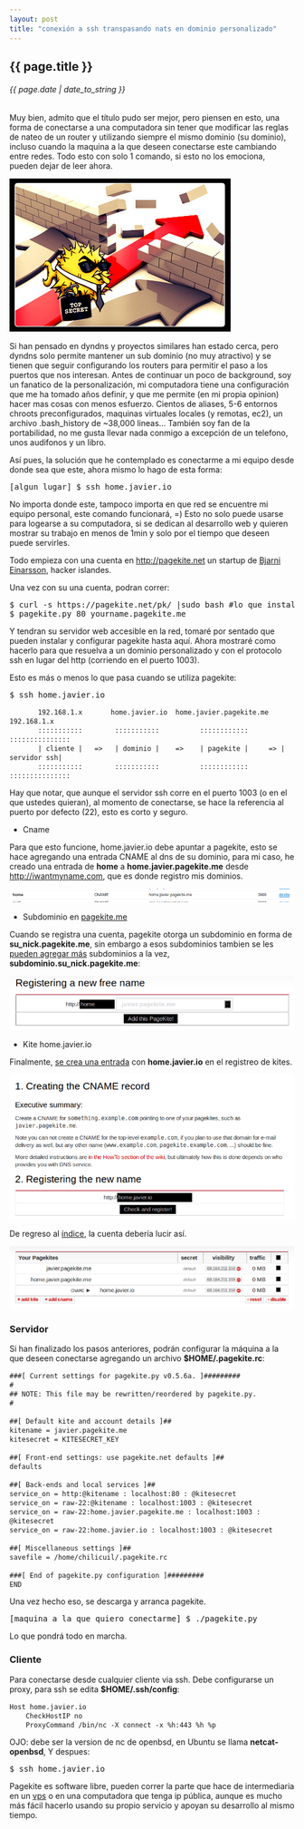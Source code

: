 ```yaml
---
layout: post
title: "conexión a ssh transpasando nats en dominio personalizado"
---
```


## {{ page.title }}
###### {{ page.date | date_to_string }}

Muy bien, admito que el título pudo ser mejor, pero piensen en esto, una forma de conectarse a una computadora sin tener que modificar las reglas de nateo de un router y utilizando siempre el mismo dominio (su dominio), incluso cuando la maquina a la que deseen conectarse este cambiando entre redes. Todo esto con solo 1 comando, si esto no los emociona, pueden dejar de leer ahora.

[![alt text](/assets/img/68.jpg)](/assets/img/68.jpg)

Si han pensado en dyndns y proyectos similares han estado cerca, pero dyndns solo permite mantener un sub dominio (no muy atractivo) y se tienen que seguir configurando los routers para permitir el paso a los puertos que nos interesan. Antes de continuar un poco de background, soy un fanatico de la personalización, mi computadora tiene una configuración que me ha tomado años definir, y que me permite (en mi propia opinion) hacer mas cosas con menos esfuerzo. Cientos de aliases, 5-6 entornos chroots preconfigurados, maquinas virtuales locales (y remotas, ec2), un archivo .bash_history de ~38,000 lineas... También soy fan de la portabilidad, no me gusta llevar nada conmigo a excepción de un telefono, unos audifonos y un libro.

Así pues, la solución que he contemplado es conectarme a mi equipo desde donde sea que este, ahora mismo lo hago de esta forma:

<pre class="sh_sh">
[algun_lugar] $ ssh home.javier.io
</pre>

No importa donde este, tampoco importa en que red se encuentre mi equipo personal, este comando funcionará, =) Esto no solo puede usarse para logearse a su computadora, si se dedican al desarrollo web y quieren mostrar su trabajo en menos de 1min y solo por el tiempo que deseen puede servirles.

Todo empieza con una cuenta en <http://pagekite.net> un startup de [Bjarni Einarsson](http://bre.klaki.net/), hacker islandes.

Una vez con su una cuenta, podran correr:

<pre class="sh_sh">
$ curl -s https://pagekite.net/pk/ |sudo bash #lo que instalara pagekite que es 1 solo archivo
$ pagekite.py 80 yourname.pagekite.me
</pre>

Y tendran su servidor web accesible en la red, tomaré por sentado que pueden instalar y configurar pagekite hasta aquí. Ahora mostraré como hacerlo para que resuelva a un dominio personalizado y con el protocolo ssh en lugar del http (corriendo en el puerto 1003).

Esto es más o menos lo que pasa cuando se utiliza pagekite:

<pre class="sh_sh">
$ ssh home.javier.io
</pre>

           192.168.1.x       home.javier.io  home.javier.pagekite.me   192.168.1.x
           :::::::::::        :::::::::::          ::::::::::::        :::::::::::::::
           | cliente |   =>   | dominio |    =>    | pagekite |     => | servidor ssh|
           :::::::::::        :::::::::::          ::::::::::::        :::::::::::::::

Hay que notar, que aunque el servidor ssh corre en el puerto 1003 (o en el que ustedes quieran), al momento de conectarse, se hace la referencia al puerto por defecto (22), esto es corto y seguro.

- Cname

Para que esto funcione, home.javier.io debe apuntar a pagekite, esto se hace agregando una entrada CNAME al dns de su dominio, para mi caso, he creado una entrada de **home** a **home.javier.pagekite.me** desde <http://iwantmyname.com>, que es donde registro mis dominios.

[![alt text](/assets/img/69.png)](/assets/img/69.png)

- Subdominio en [pagekite.me](http://pagekite.net)

Cuando se registra una cuenta, pagekite otorga un subdominio en forma de **su_nick.pagekite.me**, sin embargo a esos subdominios tambien se les [pueden agregar más](https://pagekite.net/signup/?more=free) subdominios a la vez, **subdominio.su_nick.pagekite.me**: 

[![alt text](/assets/img/70.png)](/assets/img/70.png)

- Kite home.javier.io

Finalmente, [se crea una entrada](https://pagekite.net/signup/?more=cname#cnameForm) con **home.javier.io** en el registreo de kites.

[![alt text](/assets/img/71.png)](/assets/img/71.png)

De regreso al [índice](https://pagekite.net/home/), la cuenta debería lucir así.

[![alt text](/assets/img/72.png)](/assets/img/72.png)

### Servidor

Si han finalizado los pasos anteriores, podrán configurar la máquina a la que deseen conectarse agregando un archivo **$HOME/.pagekite.rc**:

    ###[ Current settings for pagekite.py v0.5.6a. ]#########
    #
    ## NOTE: This file may be rewritten/reordered by pagekite.py.
    #
     
    ##[ Default kite and account details ]##
    kitename = javier.pagekite.me
    kitesecret = KITESECRET_KEY
     
    ##[ Front-end settings: use pagekite.net defaults ]##
    defaults
     
    ##[ Back-ends and local services ]##
    service_on = http:@kitename : localhost:80 : @kitesecret
    service_on = raw-22:@kitename : localhost:1003 : @kitesecret
    service_on = raw-22:home.javier.pagekite.me : localhost:1003 : @kitesecret
    service_on = raw-22:home.javier.io : localhost:1003 : @kitesecret
     
    ##[ Miscellaneous settings ]##
    savefile = /home/chilicuil/.pagekite.rc
     
    ###[ End of pagekite.py configuration ]#########
    END

Una vez hecho eso, se descarga y arranca pagekite.

<pre class="sh_sh">
[maquina_a_la_que_quiero_conectarme] $ ./pagekite.py
</pre>

Lo que pondrá todo en marcha.

### Cliente

Para conectarse desde cualquier cliente via ssh. Debe configurarse un proxy, para ssh se edita **$HOME/.ssh/config**:

    Host home.javier.io
        CheckHostIP no
        ProxyCommand /bin/nc -X connect -x %h:443 %h %p

OJO: debe ser la version de nc de openbsd, en Ubuntu se llama **netcat-openbsd**, Y despues:

<pre class="sh_sh">
$ ssh home.javier.io
</pre>

Pagekite es software libre, pueden correr la parte que hace de intermediaria en un [vps](http://es.wikipedia.org/wiki/Servidor_virtual_privado) o en una computadora que tenga ip pública, aunque es mucho más fácil hacerlo usando su propio servicio y apoyan su desarrollo al mismo tiempo.
